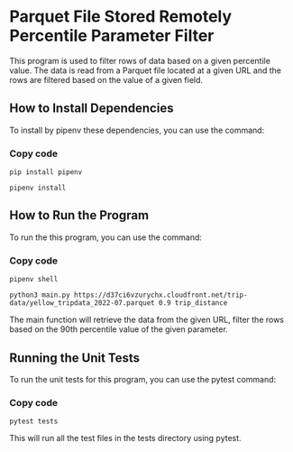 # Parquet File Stored Remotely Percentile Parameter Filter
This program is used to filter rows of data based on a given percentile value. The data is read from a Parquet file located at a given URL and the rows are filtered based on the value of a given field.

## How to Install Dependencies
 To install by pipenv these dependencies, you can use the command:
### Copy code
```
pip install pipenv
```
```
pipenv install
```
## How to Run the Program
 To run the this program, you can use the command:

### Copy code
```
pipenv shell
```
```
python3 main.py https://d37ci6vzurychx.cloudfront.net/trip-data/yellow_tripdata_2022-07.parquet 0.9 trip_distance
```
The main function will retrieve the data from the given URL, filter the rows based on the 90th percentile value of the given parameter.

## Running the Unit Tests
 To run the unit tests for this program, you can use the pytest command:
### Copy code
```
pytest tests
```
This will run all the test files in the tests directory using pytest.